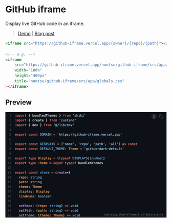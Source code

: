 # GitHub iframe

Display live GitHub code in an iframe.

> [Demo](https://github-iframe.vercel.app) | [Blog post](https://sanitypress.dev/blog/introducing-github-iframe)

```html
<iframe src="https://github-iframe.vercel.app/{owner}/{repo}/{path}"></iframe>

<!-- e.g. -->
<iframe
	src="https://github-iframe.vercel.app/nuotsu/github-iframe/src/app/globals.css"
	width="100%"
	height="400px"
	title="nuotsu/github-iframe/src/app/globals.css"
></iframe>
```

## Preview

![](./public/iframe.png)

